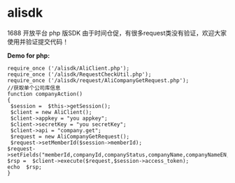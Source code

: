 alisdk
======

1688 开放平台 php 版SDK
由于时间仓促，有很多request类没有验证，欢迎大家使用并验证提交代码！

**Demo for php:**

    require_once ('/alisdk/AliClient.php');
    require_once ('/alisdk/RequestCheckUtil.php');
    require_once ('/alisdk/request/AliCompanyGetRequest.php');
    //获取单个公司库信息
    function companyAction()
    {
     $session =  $this->getSession();
     $client = new AliClient();
     $client->appkey = "you appkey";
     $client->secretKey = "you secretKey";
     $client->api = "company.get";
     $request = new AliCompanyGetRequest();
     $request->setMemberId($session->memberId);
    $request->setFields("memberId,companyId,companyStatus,companyName,companyNameEN,account,productionService,companyCategoryInfo,foundedPlace");
    $rsp =  $client->execute($request,$session->access_token);
    echo  $rsp;
    }
